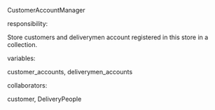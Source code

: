 CustomerAccountManager

responsibility:

Store customers and deliverymen account registered in this store in a collection.

variables:

customer_accounts, deliverymen_accounts

collaborators:

customer, DeliveryPeople



